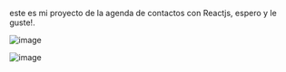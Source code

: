 este es mi proyecto de la agenda de contactos con Reactjs, espero y le guste!.


![image](https://user-images.githubusercontent.com/100645620/179643717-51d3168e-6b3c-41d2-8885-c5c4ed173cfa.png)


![image](https://user-images.githubusercontent.com/100645620/179643738-68617ce3-7975-41e9-8311-f5c4c2bfd0c8.png)

